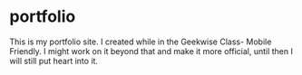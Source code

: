 # portfolio
This is my portfolio site. I created while in the Geekwise Class- Mobile Friendly. I might work on it beyond that and make it more official, until then I will still put heart into it. 
